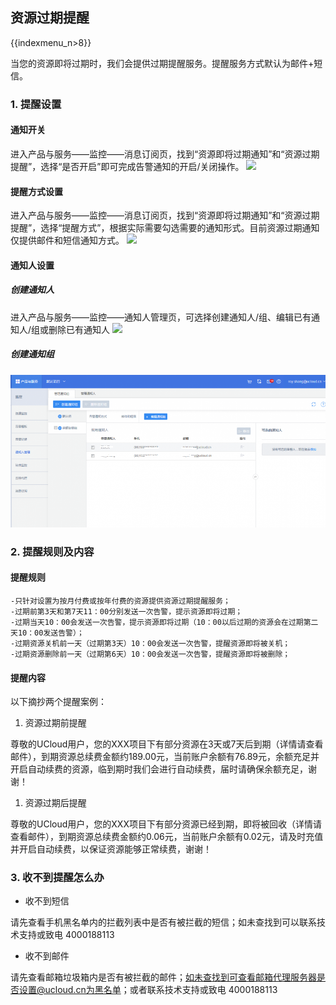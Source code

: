 ## 资源过期提醒

{{indexmenu_n>8}}

当您的资源即将过期时，我们会提供过期提醒服务。提醒服务方式默认为邮件+短信。

### 1\. 提醒设置

#### 通知开关

进入产品与服务——监控——消息订阅页，找到“资源即将过期通知”和“资源过期提醒”，选择“是否开启”即可完成告警通知的开启/关闭操作。
![](/images/account/告警开关.png)

#### 提醒方式设置

进入产品与服务——监控——消息订阅页，找到“资源即将过期通知”和“资源过期提醒”，选择“提醒方式”，根据实际需要勾选需要的通知形式。目前资源过期通知仅提供邮件和短信通知方式。
![](/images/account/提醒方式选择.png)

#### 通知人设置

##### 创建通知人

进入产品与服务——监控——通知人管理页，可选择创建通知人/组、编辑已有通知人/组或删除已有通知人 ![](/account/创建通知人.png)

##### 创建通知组

![](/images/创建通知组.png)

### 2\. 提醒规则及内容

#### 提醒规则

    -只针对设置为按月付费或按年付费的资源提供资源过期提醒服务；
    -过期前第3天和第7天11：00分别发送一次告警，提示资源即将过期；
    -过期当天10：00会发送一次告警，提示资源即将过期（10：00以后过期的资源会在过期第二天10：00发送告警）；
    -过期资源关机前一天（过期第3天）10：00会发送一次告警，提醒资源即将被关机；
    -过期资源删除前一天（过期第6天）10：00会发送一次告警，提醒资源即将被删除；

#### 提醒内容

以下摘抄两个提醒案例：

1.  资源过期前提醒

尊敬的UCloud用户，您的XXX项目下有部分资源在3天或7天后到期（详情请查看邮件），到期资源总续费金额约189.00元，当前账户余额有76.89元，余额充足并开启自动续费的资源，临到期时我们会进行自动续费，届时请确保余额充足，谢谢！

1.  资源过期后提醒

尊敬的UCloud用户，您的XXX项目下有部分资源已经到期，即将被回收（详情请查看邮件），到期资源总续费金额约0.06元，当前账户余额有0.02元，请及时充值并开启自动续费，以保证资源能够正常续费，谢谢！

### 3\. 收不到提醒怎么办

  - 收不到短信

请先查看手机黑名单内的拦截列表中是否有被拦截的短信；如未查找到可以联系技术支持或致电 4000188113

  - 收不到邮件

请先查看邮箱垃圾箱内是否有被拦截的邮件；如未查找到可查看邮箱代理服务器是否设置@ucloud.cn为黑名单；或者联系技术支持或致电
4000188113
